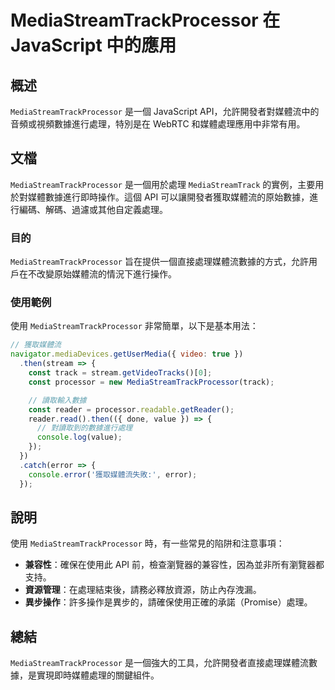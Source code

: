 <!--
Meta Description: # MediaStreamTrackProcessor 在 JavaScript 中的應用 ## 概述 `MediaStreamTrackProcessor` 是一個 JavaScript API，允許開發者對媒體流中的音頻或視頻數據進行處理，特別是在 WebRTC 和媒體處理應用中非常有用。 ##...
Meta Keywords: mediastreamtrackprocessor, javascript, api, const, error
-->

# MediaStreamTrackProcessor 在 JavaScript 中的應用

## 概述
`MediaStreamTrackProcessor` 是一個 JavaScript API，允許開發者對媒體流中的音頻或視頻數據進行處理，特別是在 WebRTC 和媒體處理應用中非常有用。

## 文檔
`MediaStreamTrackProcessor` 是一個用於處理 `MediaStreamTrack` 的實例，主要用於對媒體數據進行即時操作。這個 API 可以讓開發者獲取媒體流的原始數據，進行編碼、解碼、過濾或其他自定義處理。

### 目的
`MediaStreamTrackProcessor` 旨在提供一個直接處理媒體流數據的方式，允許用戶在不改變原始媒體流的情況下進行操作。

### 使用範例
使用 `MediaStreamTrackProcessor` 非常簡單，以下是基本用法：

```javascript
// 獲取媒體流
navigator.mediaDevices.getUserMedia({ video: true })
  .then(stream => {
    const track = stream.getVideoTracks()[0];
    const processor = new MediaStreamTrackProcessor(track);

    // 讀取輸入數據
    const reader = processor.readable.getReader();
    reader.read().then(({ done, value }) => {
      // 對讀取到的數據進行處理
      console.log(value);
    });
  })
  .catch(error => {
    console.error('獲取媒體流失敗:', error);
  });
```

## 說明
使用 `MediaStreamTrackProcessor` 時，有一些常見的陷阱和注意事項：

- **兼容性**：確保在使用此 API 前，檢查瀏覽器的兼容性，因為並非所有瀏覽器都支持。
- **資源管理**：在處理結束後，請務必釋放資源，防止內存洩漏。
- **異步操作**：許多操作是異步的，請確保使用正確的承諾（Promise）處理。

## 總結
`MediaStreamTrackProcessor` 是一個強大的工具，允許開發者直接處理媒體流數據，是實現即時媒體處理的關鍵組件。